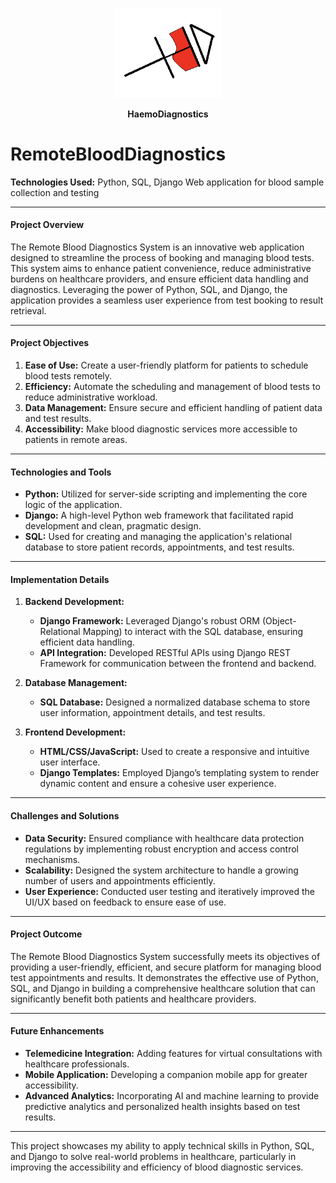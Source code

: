 <p align = "center"> <img src="logo.png" width="170px"></a>
<p align = "center"><b>HaemoDiagnostics</b></a>
   
# RemoteBloodDiagnostics
**Technologies Used:** Python, SQL, Django
Web application for blood sample collection and testing

---

#### **Project Overview**

The Remote Blood Diagnostics System is an innovative web application designed to streamline the process of booking and managing blood tests. This system aims to enhance patient convenience, reduce administrative burdens on healthcare providers, and ensure efficient data handling and diagnostics. Leveraging the power of Python, SQL, and Django, the application provides a seamless user experience from test booking to result retrieval.

---

#### **Project Objectives**

1. **Ease of Use:** Create a user-friendly platform for patients to schedule blood tests remotely.
2. **Efficiency:** Automate the scheduling and management of blood tests to reduce administrative workload.
3. **Data Management:** Ensure secure and efficient handling of patient data and test results.
4. **Accessibility:** Make blood diagnostic services more accessible to patients in remote areas.

---


#### **Technologies and Tools**

- **Python:** Utilized for server-side scripting and implementing the core logic of the application.
- **Django:** A high-level Python web framework that facilitated rapid development and clean, pragmatic design.
- **SQL:** Used for creating and managing the application's relational database to store patient records, appointments, and test results.

---

#### **Implementation Details**

1. **Backend Development:**
   - **Django Framework:** Leveraged Django's robust ORM (Object-Relational Mapping) to interact with the SQL database, ensuring efficient data handling.
   - **API Integration:** Developed RESTful APIs using Django REST Framework for communication between the frontend and backend.

2. **Database Management:**
   - **SQL Database:** Designed a normalized database schema to store user information, appointment details, and test results.

3. **Frontend Development:**
   - **HTML/CSS/JavaScript:** Used to create a responsive and intuitive user interface.
   - **Django Templates:** Employed Django’s templating system to render dynamic content and ensure a cohesive user experience.

---

#### **Challenges and Solutions**

- **Data Security:** Ensured compliance with healthcare data protection regulations by implementing robust encryption and access control mechanisms.
- **Scalability:** Designed the system architecture to handle a growing number of users and appointments efficiently.
- **User Experience:** Conducted user testing and iteratively improved the UI/UX based on feedback to ensure ease of use.

---

#### **Project Outcome**

The Remote Blood Diagnostics System successfully meets its objectives of providing a user-friendly, efficient, and secure platform for managing blood test appointments and results. It demonstrates the effective use of Python, SQL, and Django in building a comprehensive healthcare solution that can significantly benefit both patients and healthcare providers.

---

#### **Future Enhancements**

- **Telemedicine Integration:** Adding features for virtual consultations with healthcare professionals.
- **Mobile Application:** Developing a companion mobile app for greater accessibility.
- **Advanced Analytics:** Incorporating AI and machine learning to provide predictive analytics and personalized health insights based on test results.

---

This project showcases my ability to apply technical skills in Python, SQL, and Django to solve real-world problems in healthcare, particularly in improving the accessibility and efficiency of blood diagnostic services.
